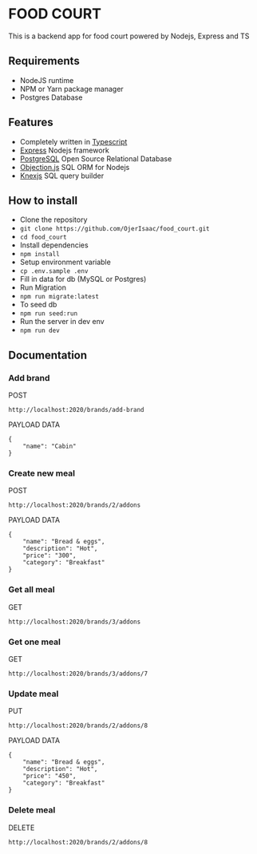 # FOOD COURT
This is a backend app for food court powered by Nodejs, Express and TS

## Requirements
- NodeJS runtime
- NPM or Yarn package manager
- Postgres Database

## Features
- Completely written in [Typescript](https://typescriptlang.org/)
- [Express](https://expressjs.com/) Nodejs framework
- [PostgreSQL](https://www.postgresql.org/docs/) Open Source Relational Database
- [Objection.js](https://vincit.github.io/objection.js/) SQL ORM for Nodejs
- [Knexjs](https://knexjs.org/) SQL query builder

## How to install
- Clone the repository
- `git clone https://github.com/OjerIsaac/food_court.git`
- `cd food_court`
- Install dependencies
- `npm install`
- Setup environment variable
- `cp .env.sample .env`
- Fill in data for db (MySQL or Postgres)
- Run Migration
- `npm run migrate:latest`
- To seed db
- `npm run seed:run`
- Run the server in dev env
- `npm run dev`

## Documentation
### Add brand

POST
```shell
http://localhost:2020/brands/add-brand
```
PAYLOAD DATA

```shell
{
    "name": "Cabin"
}
```

### Create new meal

POST
```shell
http://localhost:2020/brands/2/addons
```
PAYLOAD DATA

```shell
{
    "name": "Bread & eggs",
    "description": "Hot",
    "price": "300",
    "category": "Breakfast"
}
```

### Get all meal

GET
```shell
http://localhost:2020/brands/3/addons
```

### Get one meal

GET
```shell
http://localhost:2020/brands/3/addons/7
```

### Update meal

PUT
```shell
http://localhost:2020/brands/2/addons/8
```
PAYLOAD DATA

```shell
{
    "name": "Bread & eggs",
    "description": "Hot",
    "price": "450",
    "category": "Breakfast"
}
```

### Delete meal

DELETE
```shell
http://localhost:2020/brands/2/addons/8
```